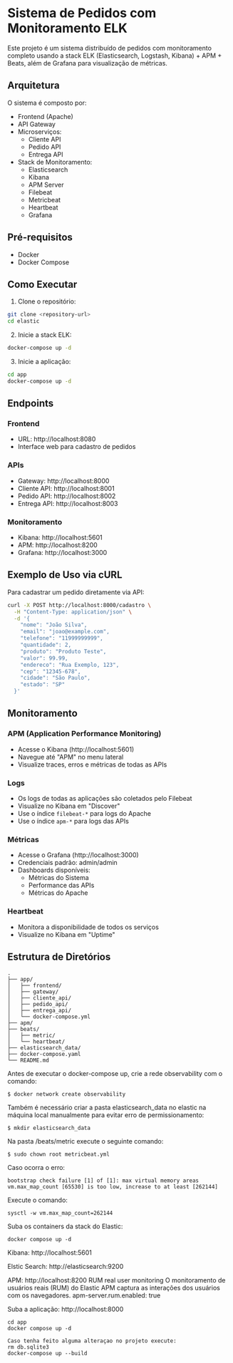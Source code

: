 # Sistema de Pedidos com Monitoramento ELK

Este projeto é um sistema distribuído de pedidos com monitoramento completo usando a stack ELK (Elasticsearch, Logstash, Kibana) + APM + Beats, além de Grafana para visualização de métricas.

## Arquitetura

O sistema é composto por:

- Frontend (Apache)
- API Gateway
- Microserviços:
  - Cliente API
  - Pedido API
  - Entrega API
- Stack de Monitoramento:
  - Elasticsearch
  - Kibana
  - APM Server
  - Filebeat
  - Metricbeat
  - Heartbeat
  - Grafana

## Pré-requisitos

- Docker
- Docker Compose

## Como Executar

1. Clone o repositório:
```bash
git clone <repository-url>
cd elastic
```

2. Inicie a stack ELK:
```bash
docker-compose up -d
```

3. Inicie a aplicação:
```bash
cd app
docker-compose up -d
```

## Endpoints

### Frontend
- URL: http://localhost:8080
- Interface web para cadastro de pedidos

### APIs
- Gateway: http://localhost:8000
- Cliente API: http://localhost:8001
- Pedido API: http://localhost:8002
- Entrega API: http://localhost:8003

### Monitoramento
- Kibana: http://localhost:5601
- APM: http://localhost:8200
- Grafana: http://localhost:3000

## Exemplo de Uso via cURL

Para cadastrar um pedido diretamente via API:

```bash
curl -X POST http://localhost:8000/cadastro \
  -H "Content-Type: application/json" \
  -d '{
    "nome": "João Silva",
    "email": "joao@example.com",
    "telefone": "11999999999",
    "quantidade": 2,
    "produto": "Produto Teste",
    "valor": 99.99,
    "endereco": "Rua Exemplo, 123",
    "cep": "12345-678",
    "cidade": "São Paulo",
    "estado": "SP"
  }'
```

## Monitoramento

### APM (Application Performance Monitoring)
- Acesse o Kibana (http://localhost:5601)
- Navegue até "APM" no menu lateral
- Visualize traces, erros e métricas de todas as APIs

### Logs
- Os logs de todas as aplicações são coletados pelo Filebeat
- Visualize no Kibana em "Discover"
- Use o índice `filebeat-*` para logs do Apache
- Use o índice `apm-*` para logs das APIs

### Métricas
- Acesse o Grafana (http://localhost:3000)
- Credenciais padrão: admin/admin
- Dashboards disponíveis:
  - Métricas do Sistema
  - Performance das APIs
  - Métricas do Apache

### Heartbeat
- Monitora a disponibilidade de todos os serviços
- Visualize no Kibana em "Uptime"

## Estrutura de Diretórios

```
.
├── app/
│   ├── frontend/
│   ├── gateway/
│   ├── cliente_api/
│   ├── pedido_api/
│   ├── entrega_api/
│   └── docker-compose.yml
├── apm/
├── beats/
│   ├── metric/
│   └── heartbeat/
├── elasticsearch_data/
├── docker-compose.yaml
└── README.md
```

Antes de executar o docker-compose up, crie a rede observability com o comando:
```
$ docker network create observability
```

Também é necessário criar a pasta elasticsearch_data no elastic na máquina local manualmente para evitar erro de permissionamento:
```
$ mkdir elasticsearch_data
```

Na pasta /beats/metric execute o seguinte comando:
```
$ sudo chown root metricbeat.yml
```

Caso ocorra o erro:
```
bootstrap check failure [1] of [1]: max virtual memory areas vm.max_map_count [65530] is too low, increase to at least [262144]
```

Execute o comando:
```
sysctl -w vm.max_map_count=262144
```

Suba os containers da stack do Elastic:
```
docker compose up -d
```

Kibana: 
http://localhost:5601

Elstic Search: 
http://elasticsearch:9200

APM:
http://localhost:8200
RUM real user monitoring 
 O monitoramento de usuários reais (RUM) do Elastic APM captura as interações dos usuários com os navegadores.
apm-server.rum.enabled: true

Suba a aplicação: 
http://localhost:8000

```
cd app
docker compose up -d

Caso tenha feito alguma alteraçao no projeto execute:
rm db.sqlite3
docker-compose up --build